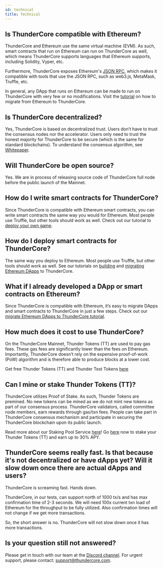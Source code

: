 ```yaml
---
id: technical
title: Technical
---
```


## Is ThunderCore compatible with Ethereum?
ThunderCore and Ethereum use the same virtual machine (EVM). As such, smart contracts that run on Ethereum can run on ThunderCore as well, which means ThunderCore supports languages that Ethereum supports, including Solidity, Vyper, etc.

Furthermore, ThunderCore exposes Ethereum's [JSON RPC](https://github.com/ethereum/wiki/wiki/JSON-RPC), which makes it compatible with tools that use the JSON RPC, such as web3.js, MetaMask, Truffle, etc.

In general, any DApp that runs on Ethereum can be made to run on ThunderCore with very few or no modifications. Visit the [tutorial](migrate-to-thunder.md) on how to migrate from Ethereum to ThunderCore.

## Is ThunderCore decentralized?
Yes, ThunderCore is based on decentralized trust. Users don’t have to trust the consensus nodes nor the accelerator. Users only need to trust the honest majority for ThunderCore to be secure (which is the same for standard blockchains). To understand the consensus algorithm, see [Whitepaper](https://docs.thundercore.com/thunder-whitepaper.pdf).

## Will ThunderCore be open source? 
Yes. We are in process of releasing source code of ThunderCore full node before the public launch of the Mainnet.

## How do I write smart contracts for ThunderCore? 
Since ThunderCore is compatible with Ethereum smart contracts, you can write smart contracts the same way you would for Ethereum. Most people use Truffle, but other tools should work as well. Check out our tutorial to [deploy your own game](deploy-your-own-game.md).

## How do I deploy smart contracts for ThunderCore? 
The same way you deploy to Ethereum. Most people use Truffle, but other tools should work as well. See our tutorials on [building](deploy-your-own-game.md) and [migrating Ethereum DApps](migrate-to-thunder.md) to ThunderCore.

## What if I already developed a DApp or smart contracts on Ethereum? 
Since ThunderCore is compatible with Ethereum, it’s easy to migrate DApps and smart contracts to ThunderCore in just a few steps. Check out our [migrate Ethereum DApps to ThunderCore tutorial](migrate-to-thunder.md).

## How much does it cost to use ThunderCore? 
On the ThunderCore Mainnet, Thunder Tokens (TT) are used to pay gas fees. These gas fees are significantly lower than the fees on Ethereum. Importantly, ThunderCore doesn’t rely on the expensive proof-of-work (PoW) algorithm and is therefore able to produce blocks at a lower cost.

Get free Thunder Tokens (TT) and Thunder Test Tokens [here](get.tokens.md)

## Can I mine or stake Thunder Tokens (TT)?
ThunderCore utilizes Proof of Stake. As such, Thunder Tokens are premined. No new tokens can be mined as we do not mint new tokens as part of our consensus process. ThunderCore validators, called committee node members, earn rewards through gas/txn fees. People can take part in ThunderCore consensus mechanism and participate in securing the ThunderCore blockchain upon its public launch. 

Read more about our Staking Pool Service [here](https://medium.com/thundercore/thundercore-launches-staking-pool-service-25316085b808)! Go [here](https://staking.thundercore.com/) now to stake your Thunder Tokens (TT) and earn up to 30% APY.

## ThunderCore seems really fast. Is that because it's not decentralized or have dApps yet? Will it slow down once there are actual dApps and users?
ThunderCore is screaming fast. Hands down.

ThunderCore, in our tests, can support north of 1000 tx/s and has max confirmation time of 2-3 seconds. We will need 100x current txn load of Ethereum for the throughput to be fully utilized. Also confirmation times will not change if we get more transactions. 

So, the short answer is no. ThunderCore will not slow down once it has more transactions.

## Is your question still not answered? 
Please get in touch with our team at the [Discord channel](https://discord.gg/5EbxXfw). For urgent support, please contact: [support@thundercore.com](mailto:support@thundercore.com).

